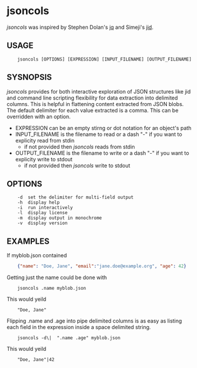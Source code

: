 
# jsoncols

_jsoncols_ was inspired by Stephen Dolan's [jq](https://github.com/stedolan/jq) and 
Simeji's [jid](https://github.com/simeji/jid). 

## USAGE

```
    jsoncols [OPTIONS] [EXPRESSION] [INPUT_FILENAME] [OUTPUT_FILENAME]
```

## SYSNOPSIS

_jsoncols_ provides for both interactive exploration of JSON structures like jid 
and command line scripting flexibility for data extraction into delimited
columns. This is helpful in flattening content extracted from JSON blobs.
The default delimiter for each value extracted is a comma. This can be
overridden with an option.

+ EXPRESSION can be an empty stirng or dot notation for an object's path
+ INPUT_FILENAME is the filename to read or a dash "-" if you want to 
  explicity read from stdin
	+ if not provided then _jsoncols_ reads from stdin
+ OUTPUT_FILENAME is the filename to write or a dash "-" if you want to 
  explicity write to stdout
	+ if not provided then _jsoncols_ write to stdout

## OPTIONS

```
	-d	set the delimiter for multi-field output
	-h	display help
	-i	run interactively
	-l	display license
	-m	display output in monochrome
	-v	display version
```

## EXAMPLES

If myblob.json contained

```json
    {"name": "Doe, Jane", "email":"jane.doe@example.org", "age": 42}
```

Getting just the name could be done with

```shell
    jsoncols .name myblob.json
```

This would yeild

```text
    "Doe, Jane"
```

Flipping .name and .age into pipe delimited columns is as 
easy as listing each field in the expression inside a 
space delimited string.

```shell
    jsoncols -d\|  ".name .age" myblob.json
```

This would yeild

```text
    "Doe, Jane"|42
```

